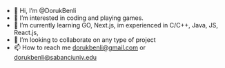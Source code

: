 - 👋 Hi, I’m @DorukBenli
- 👀 I’m interested in coding and playing games.
- 🌱 I’m currently learning GO, Next.js, im experienced in C/C++, Java, JS, React.js,
- 💞️ I’m looking to collaborate on any type of project
- 📫 How to reach me dorukbenli@gmail.com or dorukbenli@sabanciuniv.edu

<!---
DorukBenli/DorukBenli is a ✨ special ✨ repository because its `README.md` (this file) appears on your GitHub profile.
You can click the Preview link to take a look at your changes.
--->
